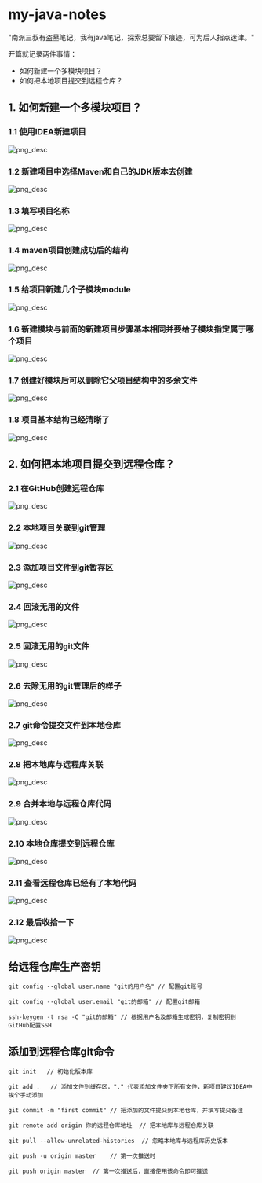 # my-java-notes
"南派三叔有盗墓笔记，我有java笔记，探索总要留下痕迹，可为后人指点迷津。"

开篇就记录两件事情：

- 如何新建一个多模块项目？
- 如何把本地项目提交到远程仓库？

## 1. 如何新建一个多模块项目？

### 1.1 使用IDEA新建项目

![png_desc](./images/1.0_第一步使用IDEA新建项目.png)

### 1.2 新建项目中选择Maven和自己的JDK版本去创建

![png_desc](./images/1.1_新建项目中选择Maven和自己的JDK版本去创建.png)

### 1.3 填写项目名称

![png_desc](./images/1.2_填写项目名称.png)

### 1.4 maven项目创建成功后的结构

![png_desc](./images/1.3_maven项目创建成功后的结构.png)

### 1.5 给项目新建几个子模块module

![png_desc](./images/2.0_给项目新建几个子模块module.png)

### 1.6 新建模块与前面的新建项目步骤基本相同并要给子模块指定属于哪个项目

![png_desc](./images/2.1_新建模块与前面的新建项目步骤基本相同并要给子模块指定属于哪个项目.png)

### 1.7 创建好模块后可以删除它父项目结构中的多余文件

![png_desc](./images/2.2_创建好模块后可以删除它父项目结构中的多余文件.png)

### 1.8 项目基本结构已经清晰了

![png_desc](./images/2.3_项目基本结构已经清晰了.png)


## 2. 如何把本地项目提交到远程仓库？

### 2.1 在GitHub创建远程仓库

![png_desc](./images/3.0_在GitHub创建远程仓库.png)

### 2.2 本地项目关联到git管理

![png_desc](./images/4.0_本地项目关联到git管理.png)

### 2.3 添加项目文件到git暂存区

![png_desc](./images/4.1_添加项目文件到git暂存区.png)

### 2.4 回滚无用的文件

![png_desc](./images/4.2_回滚无用的文件.png)

### 2.5 回滚无用的git文件

![png_desc](./images/4.3_回滚无用的git文件.png)

### 2.6 去除无用的git管理后的样子

![png_desc](./images/4.4_去除无用的git管理后的样子.png)

### 2.7 git命令提交文件到本地仓库

![png_desc](./images/4.5_git命令提交文件到本地仓库.png)

### 2.8 把本地库与远程库关联

![png_desc](./images/4.6_把本地库与远程库关联.png)

### 2.9 合并本地与远程仓库代码

![png_desc](./images/4.7_合并本地与远程仓库代码.png)

### 2.10 本地仓库提交到远程仓库

![png_desc](./images/4.8_本地仓库提交到远程仓库.png)

### 2.11 查看远程仓库已经有了本地代码

![png_desc](./images/4.9_查看远程仓库已经有了本地代码.png)

### 2.12 最后收拾一下

![png_desc](./images/4.10_最后收拾一下.png)



## 给远程仓库生产密钥
````
git config --global user.name "git的用户名" // 配置git账号

git config --global user.email "git的邮箱" // 配置git邮箱

ssh-keygen -t rsa -C "git的邮箱" // 根据用户名及邮箱生成密钥，复制密钥到GitHub配置SSH

````

## 添加到远程仓库git命令
````
git init   // 初始化版本库

git add .   // 添加文件到缓存区，"." 代表添加文件夹下所有文件，新项目建议IDEA中挨个手动添加

git commit -m "first commit" // 把添加的文件提交到本地仓库，并填写提交备注

git remote add origin 你的远程仓库地址  // 把本地库与远程仓库关联

git pull --allow-unrelated-histories  // 忽略本地库与远程库历史版本

git push -u origin master    // 第一次推送时

git push origin master  // 第一次推送后，直接使用该命令即可推送
````